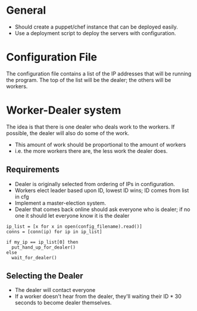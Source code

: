 
# General
 - Should create a puppet/chef instance that can be deployed easily.
 - Use a deployment script to deploy the servers with configuration.

# Configuration File
The configuration file contains a list of the IP addresses that will be running
the program. The top of the list will be the dealer; the others will be workers.

# Worker-Dealer system
The idea is that there is one dealer who deals work to the workers. If possible,
the dealer will also do some of the work.

  - This amount of work should be proportional to the amount of workers
  - i.e. the more workers there are, the less work the dealer does.

## Requirements
 - Dealer is originally selected from ordering of IPs in configuration.
 - Workers elect leader based upon ID, lowest ID wins; ID comes from list in cfg
 - Implement a master-election system.
 - Dealer that comes back online should ask everyone who is dealer; if no one
   it should let everyone know it is the dealer

```
ip_list = [x for x in open(config_filename).read()]
conns = [conn(ip) for ip in ip_list]

if my_ip == ip_list[0] then
  put_hand_up_for_dealer()
else
  wait_for_dealer()
```

## Selecting the Dealer

 - The dealer will contact everyone
 - If a worker doesn't hear from the dealer, they'll waiting their ID * 30 seconds
   to become dealer themselves.
